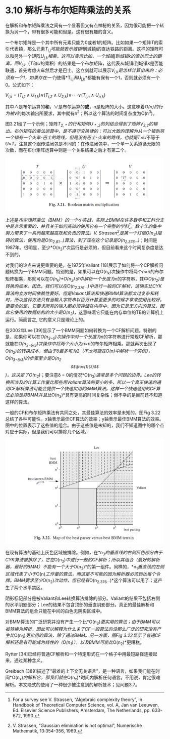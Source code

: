# 3.10 解析与布尔矩阵乘法的关系

在解析和布尔矩阵乘法之间有一个显著但又有点神秘的关系，因为很可能把一个转换为另一个，带有很多可能和但是。这有很有趣的含义。

一个布尔矩阵是一个其中所有元素只能为0或者1的矩阵。比如如果一个矩阵*T*的索引代表镇，那么元素*T<sub>i,j</sub>*可能就表示城镇*i*到城镇*j*的直达铁路的距离。这样的矩阵可以和另外一个矩阵*U<sub>j,k</sub>*相乘，这可以表示比如，一个城镇j到城镇k的直达巴士的距离。而*V<sub>i,k</sub>*（*T*和*U*的乘积）的结果是一个布尔矩阵，这代表从城镇i到城镇k是否能联通，首先考虑火车然后才是巴士。这立刻就可以展示*V<sub>i,k</sub>*是怎样计算出来的：必须有一个1，如果存在一个*j*使得*T<sub>i,j</sub>*和*U<sub>j,k</sub>*都能有保有一个1，否则就必须有一个0。公式如下：

*V<sub>i,k</sub>* = (*T<sub>i,1</sub>* ∧ *U<sub>1,k</sub>*)∨(*T<sub>i,2</sub>* ∧ *U<sub>2,k</sub>*)∨· · ·∨(*T<sub>i,n</sub>* ∧ *U<sub>n,k</sub>*)

其中∧是布尔运算的**和**，∨是布尔运算的**或**，n是矩阵的大小。这意味着*O(n)*的行为被*V*的每次输出所要求，其中就有n<sup>2</sup>；所以这个算法的时间复杂度为O(n<sup>3</sup>)。

图3.21给了一个示例；矩阵*T<sub>2, * </sub>*的行和矩阵*U<sub> * ,2</sub>*的列结合得到了矩阵*V<sub>2,2</sub>*的输出。布尔矩阵的乘法运算中，是不遵守交换律的：可以大致的理解为从一个镇到另一个镇有一个火车-巴士的路线，但是没有巴士-火车的路线，也就是*T*×*U*不等于*U*×*T*。注意这个跟传递闭包是不同的：在传递闭包中，一个单一关系遵循无限的次数，而在布尔矩阵运算中则是一个关系结果之后才有第二个。

![图1 Fig3.21](../../img/3.10_1-Fig.3.21.png)

上述是*布尔矩阵乘法（BMM）*的一个小实战，实际上BMM在许多数学和工科分支中是非常重要的，并且关于如何高效的使用它有一个完整的学科[^1]。数十年的集中努力带来了一系列越来越高效和负责的算法。V. Strassen[^2]是第一个打破*O(n<sub>3</sub>)*阻碍的算法，使用的是*O(n<sub>2.81···</sub>)*算法，到了现在这个记录是*O(n<sub>2.376···</sub>)*；时间是1987年。很明显，至少*O(n<sub>2</sub>)*次运行是必须的，但目前看来这个时间复杂度是达不到的。

对我们的论点来说更重要的是，在1975年Valiant [18]展示了如何将一个CP解析问题转换为一个BMM问题。特别的是，如果可以在O(n<sub>k</sub>)次操作中将两个*n×n*的布尔矩阵相乘，那就可以在*O(n<sub>k</sub>)+O(n<sub>2</sub>)*步中解析一个长度为*n*的字符串，其中*O(n<sub>2</sub>)*是转换的成本。因此，我们可以在*O(n<sub>2.376···</sub>)*中进行一般的CF解析，这确实比CYK算法的立方时间依赖性要好。但是Valiant算法和快速BMM算法都太过复杂和耗时，所以这种方法只有当输入字符串以百万计甚至更多的时候才拿来使用比较好。更要命的是，它要求所有的输入都必须存储在内存中，因为它是无方向的算法，因此它使用的数据结构的大小是*O(n<sub>2</sub>)*，这意味着它只能在内存单位的TB的计算机上运行。简而言之, 它的意义只是理论上的。

在2002年Lee [39]显示了一个BMM问题如何转换为一个CF解析问题。特别的是，如果你可以在*O(n<sub>3−δ</sub>)*次操作中对一个长度为*n*的字符串进行常规CF解析，那就能在*O(n<sub>3−δ/3</sub>)*次操作中将两个大小为*n×n*的布尔矩阵相乘。那就再次出现了*O(n<sub>2</sub>)*的转换成本，但由于δ最多可为2（不太可能在*O(n)*中解析一个实例），*O(n<sub>3−δ/3</sub>)*的步骤至少是*O(n<sub>2$$\frac{1}{3}$$</sub>)*，这决定了*O(n<sub>2</sub>)*；要注意δ = 0的情况*O(n<sub>3</sub>)*通常是多个问题的边界。Lee的转换所涉及的计算工作量比那些用Valiant算法的要小的多，所以一个真正快速的通用CF解析算法可能会提供一个快速实用的BMM算法。这样一个快速通用的CF算法必须是非BMM并且比*O(n<sub>3</sub>)*具有更高的时间复杂性；但不幸的是目前还不知道这样的算法。

一般的CF和布尔矩阵乘法有共同之处，其最佳算法的效率是未知的。图Fig 3.22总结了各种可能性。x轴表示最佳CF算法的效率；y轴表示最佳BMM算法的效率。图中的位置表示了这些值的组合。由于这些值是未知的，我们不知道图中的哪个点对应于实际，但是我们可以排除几个区域。

![图1 Fig3.22](../../img/3.10_2-Fig.3.22.png)

在现有算法的基础上灰色区域被排除。例如，在*n<sub>3</sub>*的垂直线的右侧灰色部分由于CYK算法被排除了，它在*O(n<sub>3</sub>)*中进行一般的CF解析；所以其组合（最好的解析器，最好的BMM）不能有一个大于*O(n<sub>3</sub>)*的第一组件。同样的，*n<sub>1</sub>*垂直线的左侧区域代表了小于*O(n)*工作量的算法，而这是不可能的因为解析器必须到达每个令牌。BMM要求至少*O(n<sub>2</sub>)*次动作，但已经有*O(n<sub>2.376···</sub>)*这个算法可以用了；这产生了两个水平禁区。

阴影标记部分是被Valiant和Lee转换算法排除的部分。Valiant的结果不包括右侧的水平阴影部分；Lee的结果不包含顶部的垂直阴影部分。真正的最佳解析和BMM算法的组合只能在中间的白色无阴影区域中。

对BMM算法的广泛研究并没有产生一个比*O(n<sub>3</sub>)*更实用的算法；由于BMM可以被转换为解析，因此可以解释为什么关于CF一般算法的没那么广泛的研究没有产生比*O(n<sub>3</sub>)*更实用的算法，除了通过BMM。另一方面，图Fig 3.22显示了普通CF解析还是有可能成为线性的（*O(n<sub>1</sub>)*），以及BMM可能比*O(n<sub>2</sub>)*更糟糕。

Rytter [34]已经将普通CF解析和一个特定形式在一个格子中用最短路径连接起来，通过某种含义。

Greibach [389]描述了“最难的上下文无关语言”，是一种语言，如果我们能在时间*O(n<sub>x</sub>)*内解析它，那我们就在*O(n<sub>x</sub>)*时间内解析任何语言。不用说，肯定很难解析。本文隐式的使用了一种很少被注意到的解析技术；见问题3.7。

[^1]: For a survey see V. Strassen, “Algebraic complexity theory”, in Handbook of Theoretical Computer Science, vol. A, Jan van Leeuwen, Ed. Elsevier Science Publishers, Amsterdam, The Netherlands, pp. 633-672, 1990.

[^2]: V. Strassen, “Gaussian elimination is not optimal”, Numerische Mathematik, 13:354-356, 1969.
